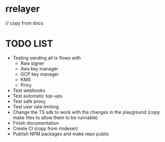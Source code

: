 # rrelayer

// copy from docs

# TODO LIST

- Testing sending all tx flows with
  - Raw signer
  - Aws key manager
  - GCP key manager
  - KMS
  - Privy
- Test webhooks
- Test automatic top-ups
- Test safe proxy
- Test user rate limiting
- Change the TS sdk to work with the changes in the playground (copy make files to allow them to be runnable)
- Finish documentation
- Create CI (copy from rindexer)
- Publish NPM packages and make repo public